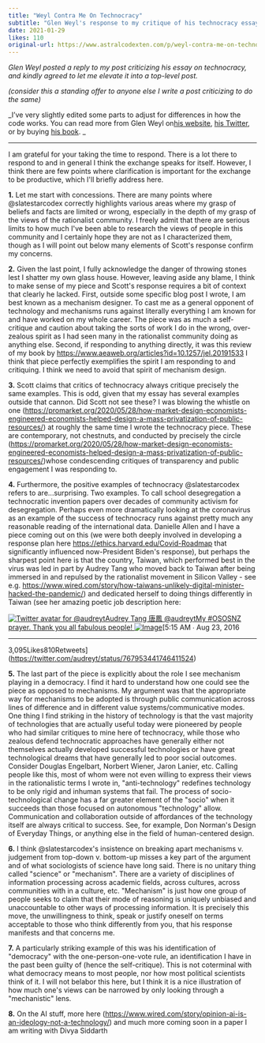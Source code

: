 ```yaml
---
title: "Weyl Contra Me On Technocracy"
subtitle: "Glen Weyl's response to my critique of his technocracy essay"
date: 2021-01-29
likes: 110
original-url: https://www.astralcodexten.com/p/weyl-contra-me-on-technocracy
---
```

_Glen Weyl posted a reply to my post criticizing his essay on technocracy, and kindly agreed to let me elevate it into a top-level post._

 _(consider this a standing offer to anyone else I write a post criticizing to do the same)_

 _I’ve very slightly edited some parts to adjust for differences in how the code works. You can read more from Glen Weyl on[his website](https://glenweyl.com/), [his Twitter](https://twitter.com/glenweyl), or by buying [his book](https://www.amazon.com/Radical-Markets-Uprooting-Capitalism-Democracy/dp/0691196060/ref=sr_1_1?dchild=1&keywords=glen+weyl&qid=1611951917&sr=8-1). _

* * *

I am grateful for your taking the time to respond. There is a lot there to respond to and in general I think the exchange speaks for itself. However, I think there are few points where clarification is important for the exchange to be productive, which I'll briefly address here. 

**1.** Let me start with concessions. There are many points where @slatestarcodex correctly highlights various areas where my grasp of beliefs and facts are limited or wrong, especially in the depth of my grasp of the views of the rationalist community. I freely admit that there are serious limits to how much I've been able to research the views of people in this community and I certainly hope they are not as I characterized them, though as I will point out below many elements of Scott's response confirm my concerns. 

**2.** Given the last point, I fully acknowledge the danger of throwing stones lest I shatter my own glass house. However, leaving aside any blame, I think to make sense of my piece and Scott's response requires a bit of context that clearly he lacked. First, outside some specific blog post I wrote, I am best known as a mechanism designer. To cast me as a general opponent of technology and mechanisms runs against literally everything I am known for and have worked on my whole career. The piece was as much a self-critique and caution about taking the sorts of work I do in the wrong, over-zealous spirit as I had seen many in the rationalist community doing as anything else. Second, if responding to anything directly, it was this review of my book by <https://www.aeaweb.org/articles?id=10.1257/jel.20191533> I think that piece perfectly exemplifies the spirit I am responding to and critiquing. I think we need to avoid that spirit of mechanism design.

 **3.** Scott claims that critics of technocracy always critique precisely the same examples. This is odd, given that my essay has several examples outside that cannon. Did Scott not see these? I was blowing the whistle on one (<https://promarket.org/2020/05/28/how-market-design-economists-engineered-economists-helped-design-a-mass-privatization-of-public-resources/>) at roughly the same time I wrote the technocracy piece. These are contemporary, not chestnuts, and conducted by precisely the circle (<https://promarket.org/2020/05/28/how-market-design-economists-engineered-economists-helped-design-a-mass-privatization-of-public-resources/>)whose condescending critiques of transparency and public engagement I was responding to.

 **4.** Furthermore, the positive examples of technocracy @slatestarcodex refers to are...surprising. Two examples. To call school desegregation a technocratic invention papers over decades of community activism for desegregation. Perhaps even more dramatically looking at the coronavirus as an example of the success of technocracy runs against pretty much any reasonable reading of the international data. Danielle Allen and I have a piece coming out on this (we were both deeply involved in developing a response plan here <https://ethics.harvard.edu/Covid-Roadmap> that significantly influenced now-President Biden's response), but perhaps the sharpest point here is that the country, Taiwan, which performed best in the virus was led in part by Audrey Tang who moved back to Taiwan after being immersed in and repulsed by the rationalist movement in Silicon Valley - see e.g. <https://www.wired.com/story/how-taiwans-unlikely-digital-minister-hacked-the-pandemic/>) and dedicated herself to doing things differently in Taiwan (see her amazing poetic job description here: 

[![Twitter avatar for @audreyt](https://substackcdn.com/image/twitter_name/w_96/audreyt.jpg)Audrey Tang 唐鳳 @audreytMy #OSOSNZ prayer. Thank you all fabulous people! ![Image](https://substackcdn.com/image/fetch/w_600,c_limit,f_auto,q_auto:good,fl_progressive:steep/https%3A%2F%2Fpbs.substack.com%2Fmedia%2FCqhRh_tVMAQ5rtQ.jpg)](https://twitter.com/audreyt/status/767953441746411524)[5:15 AM ∙ Aug 23, 2016

* * *

3,095Likes810Retweets](https://twitter.com/audreyt/status/767953441746411524)

 **5.** The last part of the piece is explicitly about the role I see mechanism playing in a democracy. I find it hard to understand how one could see the piece as opposed to mechanisms. My argument was that the appropriate way for mechanisms to be adopted is through public communication across lines of difference and in different value systems/communicative modes. One thing I find striking in the history of technology is that the vast majority of technologies that are actually useful today were pioneered by people who had similar critiques to mine here of technocracy, while those who zealous defend technocratic approaches have generally either not themselves actually developed successful technologies or have great technological dreams that have generally led to poor social outcomes. Consider Douglas Engelbart, Norbert Wiener, Jaron Lanier, etc. Calling people like this, most of whom were not even willing to express their views in the rationalistic terms I wrote in, "anti-technology" redefines technology to be only rigid and inhuman systems that fail. The process of socio-technological change has a far greater element of the "socio" when it succeeds than those focused on autonomous "technology" allow. Communication and collaboration outside of affordances of the technology itself are always critical to success. See, for example, Don Norman's Design of Everyday Things, or anything else in the field of human-centered design. 

**6.** I think @slatestarcodex's insistence on breaking apart mechanisms v. judgement from top-down v. bottom-up misses a key part of the argument and of what sociologists of science have long said. There is no unitary thing called "science" or "mechanism". There are a variety of disciplines of information processing across academic fields, across cultures, across communities with in a culture, etc. "Mechanism" is just how one group of people seeks to claim that their mode of reasoning is uniquely unbiased and unaccountable to other ways of processing information. It is precisely this move, the unwillingness to think, speak or justify oneself on terms acceptable to those who think differently from you, that his response manifests and that concerns me. 

**7.** A particularly striking example of this was his identification of "democracy" with the one-person-one-vote rule, an identification I have in the past been guilty of (hence the self-critique). This is not coterminal with what democracy means to most people, nor how most political scientists think of it. I will not belabor this here, but I think it is a nice illustration of how much one's views can be narrowed by only looking through a "mechanistic" lens. 

**8.** On the AI stuff, more here (<https://www.wired.com/story/opinion-ai-is-an-ideology-not-a-technology/>) and much more coming soon in a paper I am writing with Divya Siddarth
